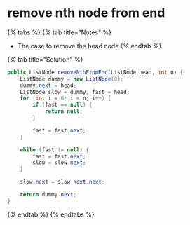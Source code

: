 # remove nth node from end

{% tabs %}
{% tab title="Notes" %}
* The case to remove the head node
{% endtab %}

{% tab title="Solution" %}
```java
public ListNode removeNthFromEnd(ListNode head, int n) {        
    ListNode dummy = new ListNode(0);
    dummy.next = head;
    ListNode slow = dummy, fast = head;
    for (int i = 0; i < n; i++) {
        if (fast == null) {
            return null;
        }

        fast = fast.next;
    }

    while (fast != null) {
        fast = fast.next;
        slow = slow.next;
    }

    slow.next = slow.next.next;

    return dummy.next;
}
```
{% endtab %}
{% endtabs %}

